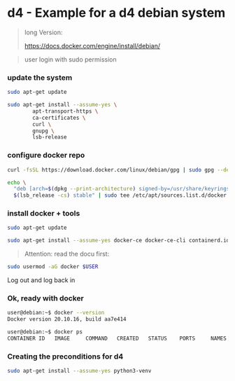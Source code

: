 # d4 - Example for a d4 debian system

> long Version:
> 
> https://docs.docker.com/engine/install/debian/

> user login with sudo permission

### update the system

```bash
sudo apt-get update
```

```bash
sudo apt-get install --assume-yes \
        apt-transport-https \
        ca-certificates \
        curl \
        gnupg \
        lsb-release
```

### configure docker repo

```bash
curl -fsSL https://download.docker.com/linux/debian/gpg | sudo gpg --dearmor -o /usr/share/keyrings/docker-archive-keyring.gpg
```


```bash
echo \
  "deb [arch=$(dpkg --print-architecture) signed-by=/usr/share/keyrings/docker-archive-keyring.gpg] https://download.docker.com/linux/debian \
  $(lsb_release -cs) stable" | sudo tee /etc/apt/sources.list.d/docker.list > /dev/null
```

### install docker + tools

```bash
sudo apt-get update
```


```bash
sudo apt-get install --assume-yes docker-ce docker-ce-cli containerd.io docker-compose-plugin
```

> Attention: read the docu first:

```bash
sudo usermod -aG docker $USER
```

Log out and log back in 

### Ok, ready with docker

```bash
user@debian:~$ docker --version
Docker version 20.10.16, build aa7e414
```

```bash
user@debian:~$ docker ps
CONTAINER ID   IMAGE     COMMAND   CREATED   STATUS    PORTS     NAMES
```

### Creating the preconditions for d4

```bash
sudo apt-get install --assume-yes python3-venv
```
